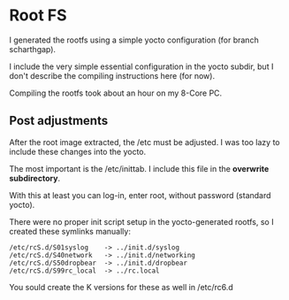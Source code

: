 # Root FS

I generated the rootfs using a simple yocto configuration (for branch scharthgap).

I include the very simple essential configuration in the yocto subdir, but
I don't describe the compiling instructions here (for now).

Compiling the rootfs took about an hour on my 8-Core PC.

## Post adjustments

After the root image extracted, the /etc must be adjusted.
I was too lazy to include these changes into the yocto.

The most important is the /etc/inittab. I include this file in the **overwrite subdirectory**.

With this at least you can log-in, enter root, without password (standard yocto).

There were no proper init script setup in the yocto-generated rootfs, so I created these symlinks manually:

```
/etc/rcS.d/S01syslog    -> ../init.d/syslog
/etc/rcS.d/S40network   -> ../init.d/networking
/etc/rcS.d/S50dropbear  -> ../init.d/dropbear
/etc/rcS.d/S99rc_local  -> ../rc.local
```

You sould create the K versions for these as well in /etc/rc6.d
